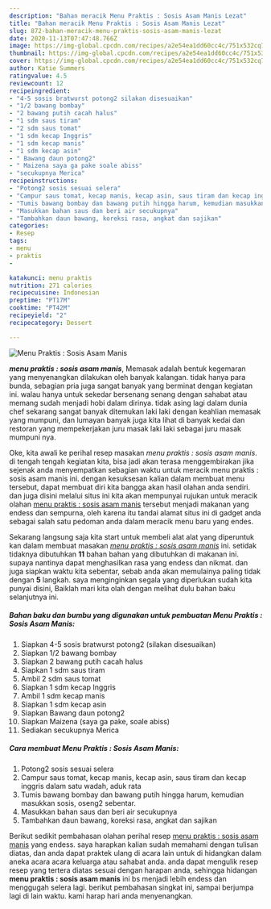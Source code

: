 ```yaml
---
description: "Bahan meracik Menu Praktis : Sosis Asam Manis Lezat"
title: "Bahan meracik Menu Praktis : Sosis Asam Manis Lezat"
slug: 872-bahan-meracik-menu-praktis-sosis-asam-manis-lezat
date: 2020-11-13T07:47:48.766Z
image: https://img-global.cpcdn.com/recipes/a2e54ea1dd60cc4c/751x532cq70/menu-praktis-sosis-asam-manis-foto-resep-utama.jpg
thumbnail: https://img-global.cpcdn.com/recipes/a2e54ea1dd60cc4c/751x532cq70/menu-praktis-sosis-asam-manis-foto-resep-utama.jpg
cover: https://img-global.cpcdn.com/recipes/a2e54ea1dd60cc4c/751x532cq70/menu-praktis-sosis-asam-manis-foto-resep-utama.jpg
author: Katie Summers
ratingvalue: 4.5
reviewcount: 12
recipeingredient:
- "4-5 sosis bratwurst potong2 silakan disesuaikan"
- "1/2 bawang bombay"
- "2 bawang putih cacah halus"
- "1 sdm saus tiram"
- "2 sdm saus tomat"
- "1 sdm kecap Inggris"
- "1 sdm kecap manis"
- "1 sdm kecap asin"
- " Bawang daun potong2"
- " Maizena saya ga pake soale abiss"
- "secukupnya Merica"
recipeinstructions:
- "Potong2 sosis sesuai selera"
- "Campur saus tomat, kecap manis, kecap asin, saus tiram dan kecap inggris dalam satu wadah, aduk rata"
- "Tumis bawang bombay dan bawang putih hingga harum, kemudian masukkan sosis, oseng2 sebentar."
- "Masukkan bahan saus dan beri air secukupnya"
- "Tambahkan daun bawang, koreksi rasa, angkat dan sajikan"
categories:
- Resep
tags:
- menu
- praktis
- 

katakunci: menu praktis  
nutrition: 271 calories
recipecuisine: Indonesian
preptime: "PT17M"
cooktime: "PT42M"
recipeyield: "2"
recipecategory: Dessert

---
```



![Menu Praktis : Sosis Asam Manis](https://img-global.cpcdn.com/recipes/a2e54ea1dd60cc4c/751x532cq70/menu-praktis-sosis-asam-manis-foto-resep-utama.jpg)

<b><i>menu praktis : sosis asam manis</i></b>, Memasak adalah bentuk kegemaran yang menyenangkan dilakukan oleh banyak kalangan. tidak hanya para bunda, sebagian pria juga sangat banyak yang berminat dengan kegiatan ini. walau hanya untuk sekedar bersenang senang dengan sahabat atau memang sudah menjadi hobi dalam dirinya. tidak asing lagi dalam dunia chef sekarang sangat banyak ditemukan laki laki dengan keahlian memasak yang mumpuni, dan lumayan banyak juga kita lihat di banyak kedai dan restoran yang mempekerjakan juru masak laki laki sebagai juru masak mumpuni nya.



Oke, kita awali ke perihal resep masakan <i>menu praktis : sosis asam manis</i>. di tengah tengah kegiatan kita, bisa jadi akan terasa menggembirakan jika sejenak anda menyempatkan sebagian waktu untuk meracik menu praktis : sosis asam manis ini. dengan kesuksesan kalian dalam membuat menu tersebut, dapat membuat diri kita bangga akan hasil olahan anda sendiri. dan juga disini melalui situs ini kita akan mempunyai rujukan untuk meracik olahan <u>menu praktis : sosis asam manis</u> tersebut menjadi makanan yang endess dan sempurna, oleh karena itu tandai alamat situs ini di gadget anda sebagai salah satu pedoman anda dalam meracik menu baru yang endes.


Sekarang langsung saja kita start untuk membeli alat alat yang diperuntuk kan dalam membuat masakan <u><i>menu praktis : sosis asam manis</i></u> ini. setidak tidaknya dibutuhkan <b>11</b> bahan bahan yang dibutuhkan di makanan ini. supaya nantinya dapat menghasilkan rasa yang endess dan nikmat. dan juga siapkan waktu kita sebentar, sebab anda akan memulainya paling tidak dengan <b>5</b> langkah. saya menginginkan segala yang diperlukan sudah kita punyai disini, Baiklah mari kita olah dengan melihat dulu bahan baku selanjutnya ini.

<!--inarticleads1-->

##### Bahan baku dan bumbu yang digunakan untuk pembuatan Menu Praktis : Sosis Asam Manis:

1. Siapkan 4-5 sosis bratwurst potong2 (silakan disesuaikan)
1. Siapkan 1/2 bawang bombay
1. Siapkan 2 bawang putih cacah halus
1. Siapkan 1 sdm saus tiram
1. Ambil 2 sdm saus tomat
1. Siapkan 1 sdm kecap Inggris
1. Ambil 1 sdm kecap manis
1. Siapkan 1 sdm kecap asin
1. Siapkan  Bawang daun potong2
1. Siapkan  Maizena (saya ga pake, soale abiss)
1. Sediakan secukupnya Merica




<!--inarticleads2-->

##### Cara membuat Menu Praktis : Sosis Asam Manis:

1. Potong2 sosis sesuai selera
1. Campur saus tomat, kecap manis, kecap asin, saus tiram dan kecap inggris dalam satu wadah, aduk rata
1. Tumis bawang bombay dan bawang putih hingga harum, kemudian masukkan sosis, oseng2 sebentar.
1. Masukkan bahan saus dan beri air secukupnya
1. Tambahkan daun bawang, koreksi rasa, angkat dan sajikan




Berikut sedikit pembahasan olahan perihal resep <u>menu praktis : sosis asam manis</u> yang endess. saya harapkan kalian sudah memahami dengan tulisan diatas, dan anda dapat praktek ulang di acara lain untuk di hidangkan dalam aneka acara acara keluarga atau sahabat anda. anda dapat mengulik resep resep yang tertera diatas sesuai dengan harapan anda, sehingga hidangan <b>menu praktis : sosis asam manis</b> ini bs menjadi lebih endess dan menggugah selera lagi. berikut pembahasan singkat ini, sampai berjumpa lagi di lain waktu. kami harap hari anda menyenangkan.
